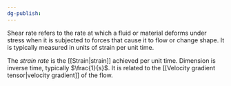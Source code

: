 ```yaml
---
dg-publish:
---
```

Shear rate refers to the rate at which a fluid or material deforms under stress when it is subjected to forces that cause it to flow or change shape. It is typically measured in units of strain per unit time.

The *strain rate* is the [[Strain|strain]] achieved per unit time. Dimension is inverse time, typically $\frac{1}{s}$. It is related to the [[Velocity gradient tensor|velocity gradient]] of the flow.

